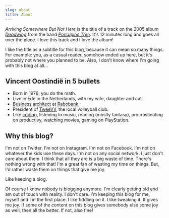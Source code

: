 ```yaml
---
slug: about
title: About
---
```

*Arriving Somewhere But Not Here* is the title of a track on the 2005 album [*Deadwing*](https://porcupinetree.com/recordings/deadwing-2/) from the band [*Porcupine Tree*](https://porcupinetree.com). It's 12 minutes long and goes all over the place. I love this track and I love the album!

I like the title as a subtitle for this blog, because it can mean so many things. For example: you, as a casual reader, somehow ended up here, but it's probably not where you planned to be. Also, I don't know where I'm going with this blog at all...

## Vincent Oostindië in 5 bullets

- Born in 1976; you do the math.
- Live in Ede in the Netherlands, with my wife, daughter and cat.
- [Business architect](https://www.linkedin.com/in/vincent-oostindie-7ba2511/) at [Rabobank](https://www.rabobank.com).
- President of [TweeVV](https://www.tweevv.nl), the local volleyball club.
- Like [coding](https://github.com/voostindie), listening to music, reading (mostly fantasy), procrastinating on productivy, watching movies, gaming on PlayStation.

## Why this blog?

I'm not on Twitter. I'm not on Instagram. I'm not on Facebook. I'm not on whatever the kids use these days. I'm not on any social network. I just don't care about them. I think that all they are is a big waste of time. There's nothing wrong with that! I'm a great fan of wasting my time on things. But, I'd rather waste them on things that give me joy.

Like keeping a blog.

Of course I know nobody is blogging anymore. I'm clearly getting old and am out of touch with reality. I don't care. I'm keeping this blog for me, myself and I in the first place. I like fiddling on it. I like tweaking it. It gives me joy. If some of the content on this blog gives somebody else some joy as well, then all the better. If not, also fine!
